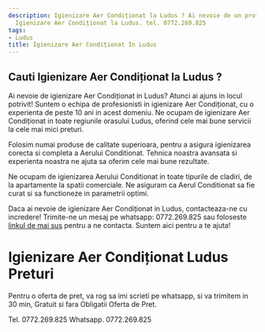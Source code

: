 ```yaml
---
description: Igienizare Aer Condiționat la Ludus ? Ai nevoie de un profesionist in
  Igienizare Aer Condiționat la Ludus. tel. 0772.269.825
tags:
- Ludus
title: Igienizare Aer Condiționat In Ludus
---
```



## Cauti Igienizare Aer Condiționat la Ludus ?


Ai nevoie de igienizare Aer Condiționat in Ludus? Atunci ai ajuns in locul potrivit! Suntem o echipa de profesionisti in igienizare Aer Condiționat, cu o experienta de peste 10 ani in acest domeniu. Ne ocupam de igienizare Aer Condiționat in toate regiunile orasului Ludus, oferind cele mai bune servicii la cele mai mici preturi.

Folosim numai produse de calitate superioara, pentru a asigura igienizarea corecta si completa a Aerului Conditionat. Tehnica noastra avansata si experienta noastra ne ajuta sa oferim cele mai bune rezultate.

Ne ocupam de igienizarea Aerului Conditionat in toate tipurile de cladiri, de la apartamente la spatii comerciale. Ne asiguram ca Aerul Conditionat sa fie curat si sa functioneze in parametrii optimi.

Daca ai nevoie de igienizare Aer Condiționat in Ludus, contacteaza-ne cu incredere! Trimite-ne un mesaj pe whatsapp: 0772.269.825 sau foloseste <a href="https://www.olx.ro/igienizare-aer-conditionat-ludus/">linkul de mai sus</a> pentru a ne contacta. Suntem aici pentru a te ajuta!

# Igienizare Aer Condiționat Ludus Preturi
Pentru o oferta de pret, va rog sa imi scrieti pe whatsapp, si va trimitem in 30 min, Gratuit si fara Obligatii Oferta de Pret.

Tel. 0772.269.825
Whatsapp. 0772.269.825